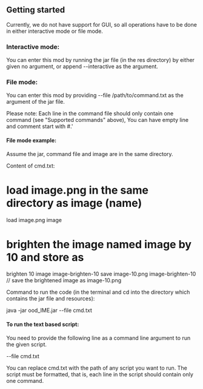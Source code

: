 ## Getting started

Currently, we do not have support for GUI, so all operations have to be done in either interactive
mode or file mode.

### Interactive mode:

You can enter this mod by running the jar file (in the res directory) by either given no argument,
or append --interactive as the argument.

### File mode:

You can enter this mod by providing --file /path/to/command.txt as the argument of the jar file.

Please note:
Each line in the command file should only contain one command (see "Supported commands" above), You
can have empty line and comment start with #.'

#### File mode example:

Assume the jar, command file and image are in the same directory.

Content of cmd.txt: 


# load image.png in the same directory as image (name)
load image.png image
# brighten the image named image by 10 and store as
brighten 10 image image-brighten-10
save image-10.png image-brighten-10 // save the brightened image as image-10.png


Command to run the code (in the terminal and cd into the directory which contains the jar file 
and resources):

java -jar ood_IME.jar --file cmd.txt



#### To run the text based script:

You need to provide the following line as a command line argument to run the given script.

--file cmd.txt

You can replace cmd.txt with the path of any script you want to run. The script must be formatted,
that is, each line in the script should contain only one command.

